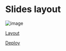 # Slides layout

![image](https://github.com/user-attachments/assets/df81aa94-d54d-455f-ae97-6e65201ab50a)

[Layout](https://www.figma.com/file/2A8HjM30lucYb90BzQfNoD/Slides?node-id=0%3A1)

[Deploy](https://heroic-cheesecake-8ec767.netlify.app/)
